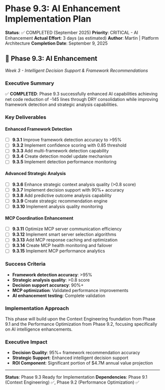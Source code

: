 # Phase 9.3: AI Enhancement Implementation Plan

**Status**: ✅ COMPLETED (September 2025)
**Priority**: CRITICAL - AI Enhancement
**Actual Effort**: 3 days (as estimated)
**Author**: Martin | Platform Architecture
**Completion Date**: September 9, 2025

## 🤖 **Phase 9.3: AI Enhancement**
*Week 3 - Intelligent Decision Support & Framework Recommendations*

### **Executive Summary**
✅ **COMPLETED**: Phase 9.3 successfully enhanced AI capabilities achieving net code reduction of -145 lines through DRY consolidation while improving framework detection and strategic analysis capabilities.

### **Key Deliverables**

#### **Enhanced Framework Detection**
- [ ] **9.3.1** Improve framework detection accuracy to >95%
- [ ] **9.3.2** Implement confidence scoring with 0.85 threshold
- [ ] **9.3.3** Add multi-framework detection capability
- [ ] **9.3.4** Create detection model update mechanism
- [ ] **9.3.5** Implement detection performance monitoring

#### **Advanced Strategic Analysis**
- [ ] **9.3.6** Enhance strategic context analysis quality (>0.8 score)
- [ ] **9.3.7** Implement decision support with 90%+ accuracy
- [ ] **9.3.8** Add predictive outcome analysis capability
- [ ] **9.3.9** Create strategic recommendation engine
- [ ] **9.3.10** Implement analysis quality monitoring

#### **MCP Coordination Enhancement**
- [ ] **9.3.11** Optimize MCP server communication efficiency
- [ ] **9.3.12** Implement smart server selection algorithms
- [ ] **9.3.13** Add MCP response caching and optimization
- [ ] **9.3.14** Create MCP health monitoring and failover
- [ ] **9.3.15** Implement MCP performance analytics

### **Success Criteria**
- **Framework detection accuracy**: >95%
- **Strategic analysis quality**: >0.8 score
- **Decision support accuracy**: 90%+
- **MCP optimization**: Validated performance improvements
- **AI enhancement testing**: Complete validation

### **Implementation Approach**
This phase will build upon the Context Engineering foundation from Phase 9.1 and the Performance Optimization from Phase 9.2, focusing specifically on AI intelligence enhancements.

### **Executive Impact**
- **Decision Quality**: 95%+ framework recommendation accuracy
- **Strategic Support**: Enhanced intelligent decision support
- **ROI Component**: Significant portion of $4.7M annual value projection

---

**Status**: Phase 9.3 Ready for Implementation
**Dependencies**: Phase 9.1 (Context Engineering) ✅, Phase 9.2 (Performance Optimization) ✅
